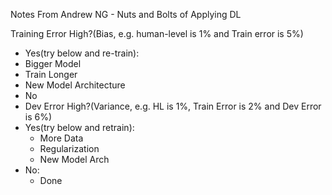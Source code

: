 Notes From Andrew NG - Nuts and Bolts of Applying DL

Training Error High?(Bias, e.g. human-level is 1% and Train error is 5%)
 - Yes(try below and re-train):
  - Bigger Model
  - Train Longer
  - New Model Architecture
 - No
  - Dev Error High?(Variance, e.g. HL is 1%, Train Error is 2% and Dev Error is 6%)
   - Yes(try below and retrain):
     - More Data
     - Regularization
     - New Model Arch
   - No:
     - Done

